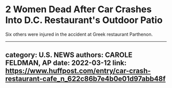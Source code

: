 # 2 Women Dead After Car Crashes Into D.C. Restaurant's Outdoor Patio

Six others were injured in the accident at Greek restaurant Parthenon.

---
category: U.S. NEWS
authors: CAROLE FELDMAN, AP
date: 2022-03-12
link: https://www.huffpost.com/entry/car-crash-restaurant-cafe_n_622c86b7e4b0e01d97abb48f
---
